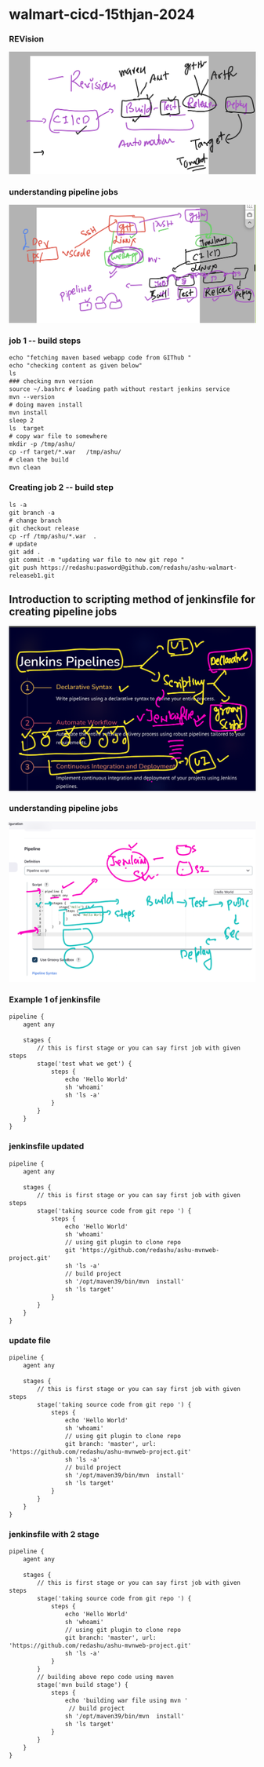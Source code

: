 # walmart-cicd-15thjan-2024

### REVision 

<img src="rev.png">

### understanding pipeline jobs  

<img src="pipeline.png">

### job 1 -- build steps 

```
echo "fetching maven based webapp code from GIThub "
echo "checking content as given below"
ls
### checking mvn version 
source ~/.bashrc # loading path without restart jenkins service
mvn --version 
# doing maven install
mvn install 
sleep 2
ls  target
# copy war file to somewhere
mkdir -p /tmp/ashu/
cp -rf target/*.war   /tmp/ashu/
# clean the build 
mvn clean 
```


### Creating job 2 -- build step 

```
ls -a
git branch -a
# change branch 
git checkout release
cp -rf /tmp/ashu/*.war  . 
# update 
git add .
git commit -m "updating war file to new git repo "
git push https://redashu:pasword@github.com/redashu/ashu-walmart-releaseb1.git 

```
## Introduction to scripting  method of jenkinsfile for creating pipeline jobs 

<img src="pipe2.png">

### understanding pipeline jobs 

<img src="jfile.png">

### Example 1 of jenkinsfile 

```
pipeline {
    agent any

    stages {
        // this is first stage or you can say first job with given steps
        stage('test what we get') {
            steps {
                echo 'Hello World'
                sh 'whoami'
                sh 'ls -a'
            }
        }
    }
}

```

### jenkinsfile updated

```
pipeline {
    agent any

    stages {
        // this is first stage or you can say first job with given steps
        stage('taking source code from git repo ') {
            steps {
                echo 'Hello World'
                sh 'whoami'
                // using git plugin to clone repo 
                git 'https://github.com/redashu/ashu-mvnweb-project.git'
                sh 'ls -a'
                // build project
                sh '/opt/maven39/bin/mvn  install'
                sh 'ls target'
            }
        }
    }
}

```

### update file

```
pipeline {
    agent any

    stages {
        // this is first stage or you can say first job with given steps
        stage('taking source code from git repo ') {
            steps {
                echo 'Hello World'
                sh 'whoami'
                // using git plugin to clone repo 
                git branch: 'master', url: 'https://github.com/redashu/ashu-mvnweb-project.git'
                sh 'ls -a'
                // build project
                sh '/opt/maven39/bin/mvn  install'
                sh 'ls target'
            }
        }
    }
}

```


### jenkinsfile with 2 stage

```
pipeline {
    agent any

    stages {
        // this is first stage or you can say first job with given steps
        stage('taking source code from git repo ') {
            steps {
                echo 'Hello World'
                sh 'whoami'
                // using git plugin to clone repo 
                git branch: 'master', url: 'https://github.com/redashu/ashu-mvnweb-project.git'
                sh 'ls -a'
            }
        }
        // building above repo code using maven 
        stage('mvn build stage') {
            steps {
                echo 'building war file using mvn '
                 // build project
                sh '/opt/maven39/bin/mvn  install'
                sh 'ls target'
            }
        }
    }
}

```

